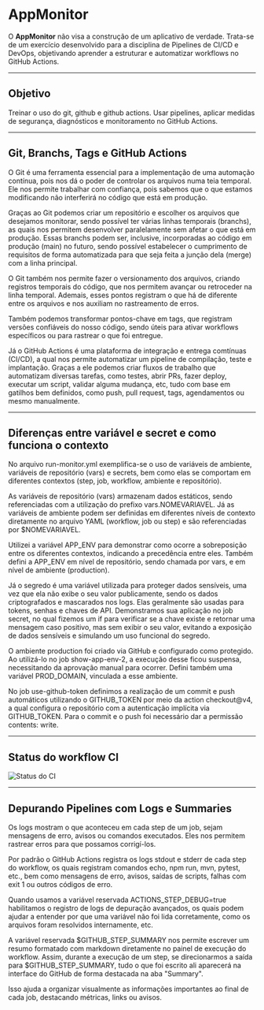 # AppMonitor

O **AppMonitor** não visa a construção de um aplicativo de verdade. Trata-se de um exercício desenvolvido para a disciplina de Pipelines de CI/CD e DevOps, objetivando aprender a estruturar e automatizar workflows no GitHub Actions.

---

## Objetivo

Treinar o uso do git, github e github actions. Usar pipelines, aplicar medidas de segurança, diagnósticos e monitoramento no GitHub Actions.

---

## Git, Branchs, Tags e GitHub Actions

O Git é uma ferramenta essencial para a implementação de uma automação contínua, pois nos dá o poder de controlar os arquivos numa teia temporal. Ele nos permite trabalhar com confiança, pois sabemos que o que estamos modificando não interferirá no código que está em produção.

Graças ao Git podemos criar um repositório e escolher os arquivos que desejamos monitorar, sendo possível ter várias linhas temporais (branchs), as quais nos permitem desenvolver paralelamente sem afetar o que está em produção.
Essas branchs podem ser, inclusive, incorporadas ao código em produção (main) no futuro, sendo possível estabelecer o cumprimento de requisitos de forma automatizada para que seja feita a junção dela (merge) com a linha principal.

O Git também nos permite fazer o versionamento dos arquivos, criando registros temporais do código, que nos permitem avançar ou retroceder na linha temporal. Ademais, esses pontos registram o que há de diferente entre os arquivos e nos auxiliam no rastreamento de erros.

Também podemos transformar pontos-chave em tags, que registram versões confiáveis do nosso código, sendo úteis para ativar workflows específicos ou para rastrear o que foi entregue.

Já o GitHub Actions é uma plataforma de integração e entrega comtínuas (CI/CD), a qual nos permite automatizar um pipeline de compilação, teste e implantação.
Graças a ele podemos criar fluxos de trabalho que automatizam diversas tarefas, como testes, abrir PRs, fazer deploy, executar um script, validar alguma mudança, etc, tudo com base em gatilhos bem definidos, como push, pull request, tags, agendamentos ou mesmo manualmente.

---

## Diferenças entre variável e secret e como funciona o contexto

No arquivo run-monitor.yml exemplifica-se o uso de variáveis de ambiente, variáveis de repositório (vars) e secrets, bem como elas se comportam em diferentes contextos (step, job, workflow, ambiente e repositório).

As variáveis de repositório (vars) armazenam dados estáticos, sendo referenciadas com a utilização do prefixo vars.NOMEVARIAVEL. Já as variáveis de ambiente podem ser definidas em diferentes níveis de contexto diretamente no arquivo YAML (workflow, job ou step) e são referenciadas por $NOMEVARIAVEL.

Utilizei a variável APP_ENV para demonstrar como ocorre a sobreposição entre os diferentes contextos, indicando a precedência entre eles. Também defini a APP_ENV em nível de repositório, sendo chamada por vars, e em nível de ambiente (production).

Já o segredo é uma variável utilizada para proteger dados sensíveis, uma vez que ela não exibe o seu valor publicamente, sendo os dados criptografados e mascarados nos logs. Elas geralmente são usadas para tokens, senhas e chaves de API. Demonstramos sua aplicação no job secret, no qual fizemos um if para verificar se a chave existe e retornar uma mensagem caso positivo, mas sem exibir o seu valor, evitando a exposição de dados sensíveis e simulando um uso funcional do segredo.

O ambiente production foi criado via GitHub e configurado como protegido. Ao utilizá-lo no job show-app-env-2, a execução desse ficou suspensa, necessitando da aprovação manual para ocorrer. Defini também uma variável PROD_DOMAIN, vinculada a esse ambiente.

No job use-github-token definimos a realização de um commit e push automáticos utilizando o GITHUB_TOKEN por meio da action checkout@v4, a qual configura o repositório com a autenticação implícita via GITHUB_TOKEN. Para o commit e o push foi necessário dar a permissão contents: write.

---

## Status do workflow CI

![Status do CI](https://img.shields.io/github/actions/workflow/status/ameliagalvao/app-monitor/ci.yml?branch=main)

---

## Depurando Pipelines com Logs e Summaries

Os logs mostram o que aconteceu em cada step de um job, sejam mensagens de erro, avisos ou comandos executados. Eles nos permitem rastrear erros para que possamos corrigí-los.

Por padrão o GitHub Actions registra os logs stdout e stderr de cada step do workflow, os quais registram comandos echo, npm run, mvn, pytest, etc., bem como mensagens de erro, avisos, saídas de scripts, falhas com exit 1 ou outros códigos de erro.

Quando usamos a variável reservada ACTIONS_STEP_DEBUG=true habilitamos o registro de logs de depuração avançados, os quais podem ajudar a entender por que uma variável não foi lida corretamente, como os arquivos foram resolvidos internamente, etc.

A variável reservada $GITHUB_STEP_SUMMARY nos permite escrever um resumo formatado com markdown diretamente no painel de execução do workflow. Assim, durante a execução de um step, se direcionarmos a saída para $GITHUB_STEP_SUMMARY, tudo o que foi escrito ali aparecerá na interface do GitHub de forma destacada na aba "Summary".

Isso ajuda a organizar visualmente as informações importantes ao final de cada job, destacando métricas, links ou avisos.